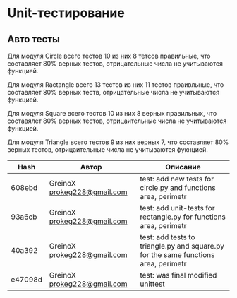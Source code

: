 # Unit-тестирование

## Авто тесты
Для модуля Circle всего тестов 10 из них 8 тетсов правильные, что составляет 80% верных тестов, отрицательные числа не учитываются функцией.

Для модуля Ractangle всего 13 тестов из них 11 тестов праивльные, что составляет 80% верных теств, отрицательные числа не учитываются функцией.

Для модуля Square всего тестов 10 из них 8 верных правильных, что составялет 80% верных тестов, отрицаительные числа не учитываются функцией.

Для модуля Triangle всего тестов 9 из них верных 7, что составляет 80% верных тестов, отрицаительные числа не учитываются фукнцией.

|Hash| Автор | Описание |
|-----|------|--------|
|608ebd| GreinoX <prokeg228@gmail.com>| test: add new tests for circle.py and functions area, perimetr |
| 93a6cb|GreinoX <prokeg228@gmail.com> |  test: add unit-tests for rectangle.py for functions area, perimetr |
|40a392|GreinoX <prokeg228@gmail.com> | test: add tests to triangle.py and square.py for the same functions area, perimetr|
|e47098d| GreinoX <prokeg228@gmail.com> | test: was final modified unittest |











